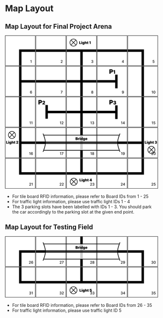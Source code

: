 # Map Layout

## Map Layout for Final Project Arena
![final project arena](assets/map-image.png)

- For tile board RFID information, please refer to Board IDs from 1 - 25
- For traffic light information, please use traffic light IDs 1 - 4
- The 3 parking slots have been labelled with IDs 1 - 3. You should park the car accordingly to the parking slot at the given end point.


## Map Layout for Testing Field
![testing field](assets/testing-field.png)

- For tile board RFID information, please refer to Board IDs from 26 - 35
- For traffic light information, please use traffic light ID 5
